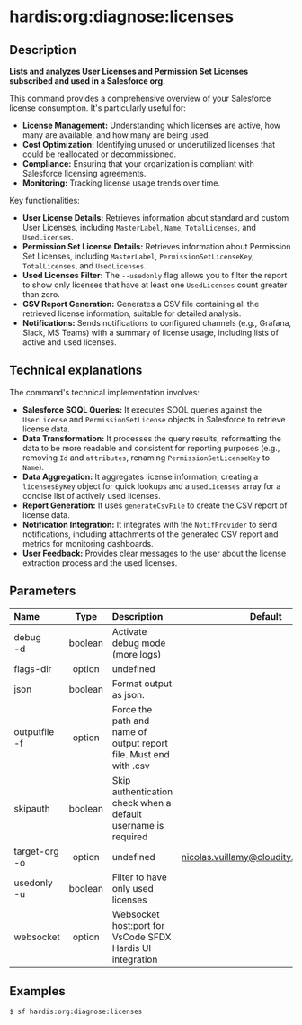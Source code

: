 <!-- This file has been generated with command 'sf hardis:doc:plugin:generate'. Please do not update it manually or it may be overwritten -->
# hardis:org:diagnose:licenses

## Description


**Lists and analyzes User Licenses and Permission Set Licenses subscribed and used in a Salesforce org.**

This command provides a comprehensive overview of your Salesforce license consumption. It's particularly useful for:

- **License Management:** Understanding which licenses are active, how many are available, and how many are being used.
- **Cost Optimization:** Identifying unused or underutilized licenses that could be reallocated or decommissioned.
- **Compliance:** Ensuring that your organization is compliant with Salesforce licensing agreements.
- **Monitoring:** Tracking license usage trends over time.

Key functionalities:

- **User License Details:** Retrieves information about standard and custom User Licenses, including `MasterLabel`, `Name`, `TotalLicenses`, and `UsedLicenses`.
- **Permission Set License Details:** Retrieves information about Permission Set Licenses, including `MasterLabel`, `PermissionSetLicenseKey`, `TotalLicenses`, and `UsedLicenses`.
- **Used Licenses Filter:** The `--usedonly` flag allows you to filter the report to show only licenses that have at least one `UsedLicenses` count greater than zero.
- **CSV Report Generation:** Generates a CSV file containing all the retrieved license information, suitable for detailed analysis.
- **Notifications:** Sends notifications to configured channels (e.g., Grafana, Slack, MS Teams) with a summary of license usage, including lists of active and used licenses.

## Technical explanations

The command's technical implementation involves:

- **Salesforce SOQL Queries:** It executes SOQL queries against the `UserLicense` and `PermissionSetLicense` objects in Salesforce to retrieve license data.
- **Data Transformation:** It processes the query results, reformatting the data to be more readable and consistent for reporting purposes (e.g., removing `Id` and `attributes`, renaming `PermissionSetLicenseKey` to `Name`).
- **Data Aggregation:** It aggregates license information, creating a `licensesByKey` object for quick lookups and a `usedLicenses` array for a concise list of actively used licenses.
- **Report Generation:** It uses `generateCsvFile` to create the CSV report of license data.
- **Notification Integration:** It integrates with the `NotifProvider` to send notifications, including attachments of the generated CSV report and metrics for monitoring dashboards.
- **User Feedback:** Provides clear messages to the user about the license extraction process and the used licenses.


## Parameters

| Name              |  Type   | Description                                                       |                Default                 | Required | Options |
|:------------------|:-------:|:------------------------------------------------------------------|:--------------------------------------:|:--------:|:-------:|
| debug<br/>-d      | boolean | Activate debug mode (more logs)                                   |                                        |          |         |
| flags-dir         | option  | undefined                                                         |                                        |          |         |
| json              | boolean | Format output as json.                                            |                                        |          |         |
| outputfile<br/>-f | option  | Force the path and name of output report file. Must end with .csv |                                        |          |         |
| skipauth          | boolean | Skip authentication check when a default username is required     |                                        |          |         |
| target-org<br/>-o | option  | undefined                                                         | nicolas.vuillamy@cloudity.com.playnico |          |         |
| usedonly<br/>-u   | boolean | Filter to have only used licenses                                 |                                        |          |         |
| websocket         | option  | Websocket host:port for VsCode SFDX Hardis UI integration         |                                        |          |         |

## Examples

```shell
$ sf hardis:org:diagnose:licenses
```


